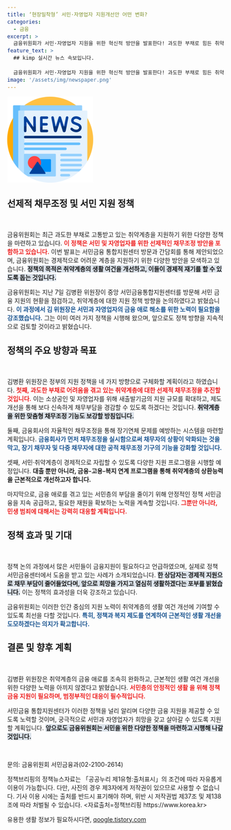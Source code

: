 ```yaml
---
title: ‘현장밀착형’ 서민·자영업자 지원개선안 어떤 변화?
categories:
  - 금융
excerpt: >
  금융위원회가 서민·자영업자 지원을 위한 혁신적 방안을 발표한다! 과도한 부채로 힘든 취약계층을 위한 선제적 채무조정을 추진하고, 금융 지원 체계 개선에 나선다는 소식. 지금 바로 확인해보세요!
feature_text: >
  ## kimp 실시간 뉴스 속보입니다.

  금융위원회가 서민·자영업자 지원을 위한 혁신적 방안을 발표한다! 과도한 부채로 힘든 취약계층을 위한 선제적 채무조정을 추진하고, 금융 지원 체계 개선에 나선다는 소식. 지금 바로 확인해보세요!
image: '/assets/img/newspaper.png'
---
```


<p><img src="/assets/img/newspaper.png" alt="kimplant 속보" /></p>

<h2 data-ke-size="size26">선제적 채무조정 및 서민 지원 정책</h2>

<p data-ke-size="size16">&nbsp;</p> 

<p>금융위원회는 최근 과도한 부채로 고통받고 있는 취약계층을 지원하기 위한 다양한 정책을 마련하고 있습니다. <b><span style="color: #ee2323;">이 정책은 서민 및 자영업자를 위한 선제적인 채무조정 방안을 포함하고 있습니다.</span></b> 이번 발표는 서민금융 통합지원센터 방문과 간담회를 통해 제안되었으며, 금융위원회는 경제적으로 어려운 계층을 지원하기 위한 다양한 방안을 모색하고 있습니다. <b><span style="background-color: #21538527;">정책의 목적은 취약계층의 생활 여건을 개선하고, 이들이 경제적 재기를 할 수 있도록 돕는 것입니다.</span></b></p>

<p>금융위원회는 지난 7일 김병환 위원장이 중앙 서민금융통합지원센터를 방문해 서민 금융 지원의 현황을 점검하고, 취약계층에 대한 지원 정책 방향을 논의하였다고 밝혔습니다. <b><span style="color: #1a5490;">이 과정에서 김 위원장은 서민과 자영업자의 금융 애로 해소를 위한 노력이 필요함을 강조했습니다.</span></b> 그는 이미 여러 가지 정책을 시행해 왔으며, 앞으로도 정책 방향을 지속적으로 검토할 것이라고 밝혔습니다.</p>

<h2 data-ke-size="size26">정책의 주요 방향과 목표</h2>

<p data-ke-size="size16">&nbsp;</p> 

<p>김병환 위원장은 정부의 지원 정책을 네 가지 방향으로 구체화할 계획이라고 하였습니다. <b><span style="color: #ee2323;">첫째, 과도한 부채로 어려움을 겪고 있는 취약계층에 대한 선제적 채무조정을 추진할 것입니다.</span></b> 이는 소상공인 및 자영업자를 위해 새출발기금의 지원 규모를 확대하고, 제도개선을 통해 보다 신속하게 채무부담을 경감할 수 있도록 하겠다는 것입니다. <b><span style="background-color: #21538527;">취약계층을 위한 맞춤형 채무조정 기능도 보강할 방침입니다.</span></b> </p>

<p>둘째, 금융회사의 자율적인 채무조정을 통해 장기연체 문제를 예방하는 시스템을 마련할 계획입니다. <b><span style="color: #1a5490;">금융회사가 먼저 채무조정을 실시함으로써 채무자의 상황이 악화되는 것을 막고, 장기 채무자 및 다중 채무자에 대한 공적 채무조정 기구의 기능을 강화할 것입니다.</span></b></p>

<p>셋째, 서민·취약계층이 경제적으로 자립할 수 있도록 다양한 지원 프로그램을 시행할 예정입니다. <b>대출 뿐만 아니라, 금융-고용-복지 연계 프로그램을 통해 취약계층의 상환능력을 근본적으로 개선하고자 합니다.</b> </p>

<p>마지막으로, 금융 애로를 겪고 있는 서민층의 부담을 줄이기 위해 안정적인 정책 서민금융을 지속 공급하고, 필요한 재원을 확보하는 노력을 계속할 것입니다. <b><span style="color: #ee2323;">그뿐만 아니라, 민생 범죄에 대해서는 강력히 대응할 계획입니다.</span></b> </p>

<h2 data-ke-size="size26">정책 효과 및 기대</h2>

<p data-ke-size="size16">&nbsp;</p> 

<p>정책 논의 과정에서 많은 서민들이 금융지원이 필요하다고 언급하였으며, 실제로 정책 서민금융센터에서 도움을 받고 있는 사례가 소개되었습니다. <b><span style="background-color: #21538527;">한 상담자는 경제적 지원으로 채무 부담이 줄어들었다며, 앞으로 희망을 가지고 열심히 생활하겠다는 포부를 밝혔습니다.</span></b> 이는 정책의 효과성을 더욱 강조하고 있습니다. </p>

<p>금융위원회는 이러한 인간 중심의 지원 노력이 취약계층의 생활 여건 개선에 기여할 수 있도록 최선을 다할 것입니다. <b><span style="color: #1a5490;">특히, 정책과 복지 제도를 연계하여 근본적인 생활 개선을 도모하겠다는 의지가 확고합니다.</span></b> </p>

<h2 data-ke-size="size26">결론 및 향후 계획</h2>

<p data-ke-size="size16">&nbsp;</p> 

<p>김병환 위원장은 취약계층의 금융 애로를 조속히 완화하고, 근본적인 생활 여건 개선을 위한 다양한 노력을 아끼지 않겠다고 밝혔습니다. <b><span style="color: #ee2323;">서민층의 안정적인 생활 을 위해 정책 금융 지원이 필요하며, 범정부적인 대응이 필수적입니다.</span></b> </p>

<p>서민금융 통합지원센터가 이러한 정책을 널리 알리며 다양한 금융 지원을 제공할 수 있도록 노력할 것이며, 궁극적으로 서민과 자영업자가 희망을 갖고 살아갈 수 있도록 지원할 계획입니다. <b><span style="background-color: #21538527;">앞으로도 금융위원회는 서민을 위한 다양한 정책을 마련하고 시행해 나갈 것입니다.</span></b> </p>

<p data-ke-size="size16">&nbsp;</p> 

<p>문의: 금융위원회 서민금융과(02-2100-2614) </p>

<p>정책브리핑의 정책뉴스자료는 「공공누리 제1유형:출처표시」의 조건에 따라 자유롭게 이용이 가능합니다. 다만, 사진의 경우 제3자에게 저작권이 있으므로 사용할 수 없습니다. 기사 이용 시에는 출처를 반드시 표기해야 하며, 위반 시 저작권법 제37조 및 제138조에 따라 처벌될 수 있습니다. &lt;자료출처=정책브리핑 https://www.korea.kr></p>
유용한 생활 정보가 필요하시다면, <a href="https://qoogle.tistory.com" rel="dofollow">qoogle.tistory.com</a>



